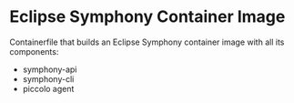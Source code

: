# Eclipse Symphony Container Image

Containerfile that builds an Eclipse Symphony container image with all its components:

* symphony-api
* symphony-cli
* piccolo agent
